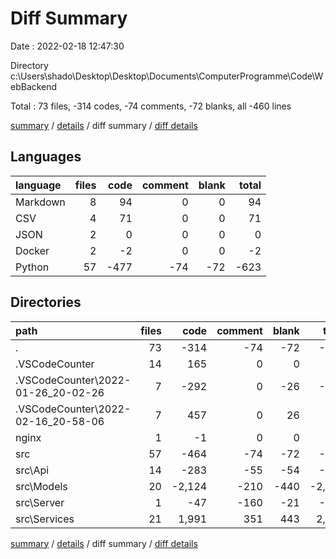 # Diff Summary

Date : 2022-02-18 12:47:30

Directory c:\Users\shado\Desktop\Desktop\Documents\ComputerProgramme\Code\WebBackend

Total : 73 files,  -314 codes, -74 comments, -72 blanks, all -460 lines

[summary](results.md) / [details](details.md) / diff summary / [diff details](diff-details.md)

## Languages
| language | files | code | comment | blank | total |
| :--- | ---: | ---: | ---: | ---: | ---: |
| Markdown | 8 | 94 | 0 | 0 | 94 |
| CSV | 4 | 71 | 0 | 0 | 71 |
| JSON | 2 | 0 | 0 | 0 | 0 |
| Docker | 2 | -2 | 0 | 0 | -2 |
| Python | 57 | -477 | -74 | -72 | -623 |

## Directories
| path | files | code | comment | blank | total |
| :--- | ---: | ---: | ---: | ---: | ---: |
| . | 73 | -314 | -74 | -72 | -460 |
| .VSCodeCounter | 14 | 165 | 0 | 0 | 165 |
| .VSCodeCounter\2022-01-26_20-02-26 | 7 | -292 | 0 | -26 | -318 |
| .VSCodeCounter\2022-02-16_20-58-06 | 7 | 457 | 0 | 26 | 483 |
| nginx | 1 | -1 | 0 | 0 | -1 |
| src | 57 | -464 | -74 | -72 | -610 |
| src\Api | 14 | -283 | -55 | -54 | -392 |
| src\Models | 20 | -2,124 | -210 | -440 | -2,774 |
| src\Server | 1 | -47 | -160 | -21 | -228 |
| src\Services | 21 | 1,991 | 351 | 443 | 2,785 |

[summary](results.md) / [details](details.md) / diff summary / [diff details](diff-details.md)